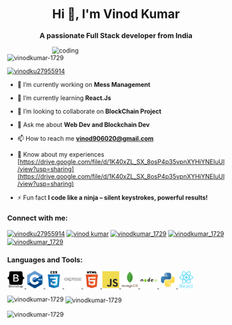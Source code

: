 <h1 align="center">Hi 👋, I'm Vinod Kumar</h1>
<h3 align="center">A passionate Full Stack developer from India</h3>
<img align="right" alt="coding" width="400" src="https://camo.githubusercontent.com/5ddf73ad3a205111cf8c686f687fc216c2946a75005718c8da5b837ad9de78c9/68747470733a2f2f7468756d62732e6766796361742e636f6d2f4576696c4e657874446576696c666973682d736d616c6c2e676966">

<p align="left"> <img src="https://komarev.com/ghpvc/?username=vinodkumar-1729&label=Profile%20views&color=0e75b6&style=flat" alt="vinodkumar-1729" /> </p>

<p align="left"> <a href="https://twitter.com/vinodku27955914" target="blank"><img src="https://img.shields.io/twitter/follow/vinodku27955914?logo=twitter&style=for-the-badge" alt="vinodku27955914" /></a> </p>

- 🔭 I’m currently working on **Mess Management**

- 🌱 I’m currently learning **React.Js**

- 👯 I’m looking to collaborate on **BlockChain Project**

- 💬 Ask me about **Web Dev and Blockchain Dev**

- 📫 How to reach me **vinod906020@gmail.com**

- 📄 Know about my experiences [https://drive.google.com/file/d/1K40xZL_SX_8osP4p35vpnXYHiYNEIuUl/view?usp=sharing](https://drive.google.com/file/d/1K40xZL_SX_8osP4p35vpnXYHiYNEIuUl/view?usp=sharing)

- ⚡ Fun fact **I code like a ninja – silent keystrokes, powerful results!**

<h3 align="left">Connect with me:</h3>
<p align="left">
<a href="https://twitter.com/vinodku27955914" target="blank"><img align="center" src="https://raw.githubusercontent.com/rahuldkjain/github-profile-readme-generator/master/src/images/icons/Social/twitter.svg" alt="vinodku27955914" height="30" width="40" /></a>
<a href="https://linkedin.com/in/vinod kumar" target="blank"><img align="center" src="https://raw.githubusercontent.com/rahuldkjain/github-profile-readme-generator/master/src/images/icons/Social/linked-in-alt.svg" alt="vinod kumar" height="30" width="40" /></a>
<a href="https://instagram.com/vinodkumar_1729" target="blank"><img align="center" src="https://raw.githubusercontent.com/rahuldkjain/github-profile-readme-generator/master/src/images/icons/Social/instagram.svg" alt="vinodkumar_1729" height="30" width="40" /></a>
<a href="https://www.leetcode.com/vinodkumar_1729" target="blank"><img align="center" src="https://raw.githubusercontent.com/rahuldkjain/github-profile-readme-generator/master/src/images/icons/Social/leet-code.svg" alt="vinodkumar_1729" height="30" width="40" /></a>
<a href="https://auth.geeksforgeeks.org/user/vinodkumar_1729" target="blank"><img align="center" src="https://raw.githubusercontent.com/rahuldkjain/github-profile-readme-generator/master/src/images/icons/Social/geeks-for-geeks.svg" alt="vinodkumar_1729" height="30" width="40" /></a>
</p>

<h3 align="left">Languages and Tools:</h3>
<p align="left"> <a href="https://getbootstrap.com" target="_blank" rel="noreferrer"> <img src="https://raw.githubusercontent.com/devicons/devicon/master/icons/bootstrap/bootstrap-plain-wordmark.svg" alt="bootstrap" width="40" height="40"/> </a> <a href="https://www.w3schools.com/cpp/" target="_blank" rel="noreferrer"> <img src="https://raw.githubusercontent.com/devicons/devicon/master/icons/cplusplus/cplusplus-original.svg" alt="cplusplus" width="40" height="40"/> </a> <a href="https://www.w3schools.com/css/" target="_blank" rel="noreferrer"> <img src="https://raw.githubusercontent.com/devicons/devicon/master/icons/css3/css3-original-wordmark.svg" alt="css3" width="40" height="40"/> </a> <a href="https://expressjs.com" target="_blank" rel="noreferrer"> <img src="https://raw.githubusercontent.com/devicons/devicon/master/icons/express/express-original-wordmark.svg" alt="express" width="40" height="40"/> </a> <a href="https://www.w3.org/html/" target="_blank" rel="noreferrer"> <img src="https://raw.githubusercontent.com/devicons/devicon/master/icons/html5/html5-original-wordmark.svg" alt="html5" width="40" height="40"/> </a> <a href="https://developer.mozilla.org/en-US/docs/Web/JavaScript" target="_blank" rel="noreferrer"> <img src="https://raw.githubusercontent.com/devicons/devicon/master/icons/javascript/javascript-original.svg" alt="javascript" width="40" height="40"/> </a> <a href="https://www.mongodb.com/" target="_blank" rel="noreferrer"> <img src="https://raw.githubusercontent.com/devicons/devicon/master/icons/mongodb/mongodb-original-wordmark.svg" alt="mongodb" width="40" height="40"/> </a> <a href="https://nodejs.org" target="_blank" rel="noreferrer"> <img src="https://raw.githubusercontent.com/devicons/devicon/master/icons/nodejs/nodejs-original-wordmark.svg" alt="nodejs" width="40" height="40"/> </a> <a href="https://www.python.org" target="_blank" rel="noreferrer"> <img src="https://raw.githubusercontent.com/devicons/devicon/master/icons/python/python-original.svg" alt="python" width="40" height="40"/> </a> <a href="https://reactjs.org/" target="_blank" rel="noreferrer"> <img src="https://raw.githubusercontent.com/devicons/devicon/master/icons/react/react-original-wordmark.svg" alt="react" width="40" height="40"/> </a> </p>

<p><img align="left" src="https://github-readme-stats.vercel.app/api/top-langs?username=vinodkumar-1729&show_icons=true&locale=en&layout=compact" alt="vinodkumar-1729" /></p>

<p>&nbsp;<img align="center" src="https://github-readme-stats.vercel.app/api?username=vinodkumar-1729&show_icons=true&locale=en" alt="vinodkumar-1729" /></p>

<p><img align="center" src="https://github-readme-streak-stats.herokuapp.com/?user=vinodkumar-1729&" alt="vinodkumar-1729" /></p>

